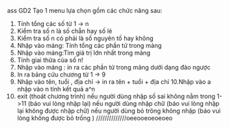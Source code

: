 ass GD2
Tạo 1 menu lựa chọn gồm các chức năng sau:  
1. Tính tổng các số từ 1 -> n 
2. Kiểm tra số n là số chẵn hay số lẻ 
3. Kiểm tra số n có phải là số nguyên tố hay không 
4. Nhập vào mảng: Tính tổng các phần tử trong mảng 
5. Nhập vào mảng:Tìm giá trị lớn nhất trong mảng 
6. Tính giai thừa của số n! 
7. Nhập vào mảng : in ra các phần tử trong mảng dưới dạng đảo ngược 
8. In ra bảng cửu chương từ 1 -> 9 
9. Nhập vào tên, tuổi , địa chỉ  -> in ra tên + tuổi + địa chỉ 
10.Nhập vào a nhập vào n tính kết quả a^n  
11. exit (thoát chương trình)
 nếu người dùng nhập số sai không nằm trong 1->11 (báo vui lòng nhập lại)
 nếu người dùng nhập chữ  (báo vui lòng nhập lại không được nhập chữ)
 nếu người dùng bỏ trông không nhập (báo vui lòng không được bỏ trống )
//////////////oeeooeoeoeoeo